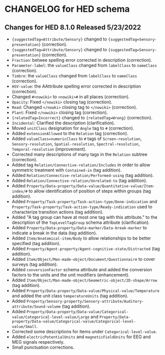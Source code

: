 
# CHANGELOG for HED schema

## Changes for HED 8.1.0 Released 5/23/2022

* `{suggestedTag=Attribute/Sensory}` changed to `{suggestedTag=Sensory-presentation}` (correction).
* `{suggestedTag=Attribute/Sensory}` changed to `{suggestedTag=Sensory-presentation}` (correction).
* `Fraction`: betwee spelling error corrected in description (correction). 
* `Parameter-label`: the `valueClass` changed from `labelClass` to `nameClass` (correction).
* `Timbre`: the `valueClass` changed from `labelClass` to `nameClass` (correction).
* `HSV-value`: the AAttribute spelling error corrected in description (correction).
* Changed `#<nowiki>` to `<nowiki>#` in all places (correction).
* `Opacity`: Fixed `</nowiki>` closing tag (correction).
* `Read`: Changed `</nowki>` closing tag to `</nowiki>` (correction).
* `Plant`: Fixed `</nowiki>` closing tag (correction).
* `{relatedTag=Incorrect}` changed to `{relatedTag=Wrong}` (correction).
* `Incidental`: Clarified the description (clarification).
* Moved `unitClass` designation for `Angle` tag to `#` (correction).
* Added `extensionAllowed` to the `Relation` tag (correction).
* Added `valueClass=numericClass` to `#` tags of `Screen-resolution`, `Sensory-resolution`, `Spatial-resolution`, `Spectral-resolution`, `Temporal-resolution` (improvement).
* Corrected many descriptions of many tags in the `Relation` subtree (correction).
* Added tag `Relation/Connective-relation/Includes` in order to allow symmetric treatment with
 `Contained-in` (tag addition).
* Added `Relation/Connective-relation/Performed-using` (tag addition).
* Added `Relation/Connective-relation/Unrelated-to` (tag addition).
* Added `Property/Data-property/Data-value/Quantitative-value/Item-index/#` to allow identification of position of steps within groups (tag addition).
* Added `Property/Task-property/Task-action-type/Done-indication` and `Property/Task-property/Task-action-type/Ready-indication` used to characterize transition actions (tag addition).
* Added "A tag group can have at most one tag with this attribute." to the description of the `TopLevelTagGroup` schema attribute (clarification).
* Added `Property/Data-property/Data-marker/Data-break-marker` to indicate a break in the data (tag addition).
* Added `Item/Anatomical-item/Body` to allow relationships to be better specified (tag addition).
* Added `Property/Agent-property/Agent-cognitive-state/Distracted` (tag addition).
* Added `Item/Object/Man-made-object/Document/Questionnaire` to cover surveys (tag addition).
* Added `conversionFactor` schema attribute and added the conversion factors to the units and the unit modifiers (enhancement).
* Added `Item/Object/Man-made-object/Geometric-object/2D-shape/Arrow` (tag addition).
* Added `Property/Data-property/Data-value/Physical-value/Temperature` and added the unit class `temperatureUnits` (tag addition).
* Added `Property/Sensory-property/Sensory-attribute/Auditory-attribute/Sound-volume` (tag addition).
* Added `Property/Data-property/Data-value/Categorical-value/Categorical-level-value/Large`
and `Property/Data-property/Data-value/Categorical-value/Categorical-level-value/Small`.
* Corrected some descriptions for items under `Categorical-level-value`.
* Added `electricPotentialUnits` and `magneticFieldUnits` for EEG and MEG signals respectively.
* Small punctuation corrections.

